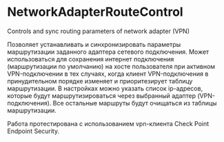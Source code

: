 # NetworkAdapterRouteControl
Controls and sync routing parameters of network adapter (VPN)

  Позволяет устанавливать и синхронизировать параметры маршрутизации заданного адаптера сетевого подключения. Может использоваться для сохранения интернет подключения (маршрутизации по умолчанию) на хосте пользователя при активном VPN-подключении в тех случаях, когда клиент VPN-подключения в принудительном порядке изменяет и приоритезирует таблицу маршрутизации.
  В настройках можно указать список ip-адресов, которые будут маршрутизироваться через выбранный адаптер (VPN-подключения). Все остальные маршруты будут очищаться из таблицы маршрутизации.

  Работа протестирована с использованием vpn-клиента Check Point Endpoint Security.
